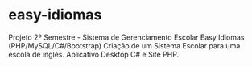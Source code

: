 # easy-idiomas
Projeto 2º Semestre - Sistema de Gerenciamento Escolar Easy Idiomas (PHP/MySQL/C#/Bootstrap)
Criação de um Sistema Escolar para uma escola de inglês. Aplicativo Desktop C# e Site PHP. 
